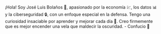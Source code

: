 ¡Hola! Soy José Luis Bolaños 🚀, apasionado por la economía 💹, los datos 📊 y la ciberseguridad 🔒, con un enfoque especial en la defensa. Tengo una curiosidad insaciable por aprender y mejorar cada día 🌱. Creo firmemente que es mejor encender una vela que maldecir la oscuridad. - Confucio 🌟
